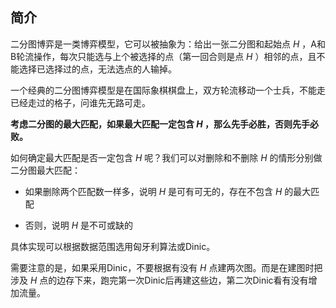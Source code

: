 ## 简介

二分图博弈是一类博弈模型，它可以被抽象为：给出一张二分图和起始点 $H$ ，A和B轮流操作，每次只能选与上个被选择的点（第一回合则是点 $H$ ）相邻的点，且不能选择已选择过的点，无法选点的人输掉。

一个经典的二分图博弈模型是在国际象棋棋盘上，双方轮流移动一个士兵，不能走已经走过的格子，问谁先无路可走。

**考虑二分图的最大匹配，如果最大匹配一定包含 $H$ ，那么先手必胜，否则先手必败。**

如何确定最大匹配是否一定包含 $H$ 呢？我们可以对删除和不删除 $H$ 的情形分别做二分图最大匹配：

- 如果删除两个匹配数一样多，说明 $H$ 是可有可无的，存在不包含 $H$ 的最大匹配

- 否则，说明 $H$ 是不可或缺的

具体实现可以根据数据范围选用匈牙利算法或Dinic。

需要注意的是，如果采用Dinic，不要根据有没有 $H$ 点建两次图。而是在建图时把涉及 $H$ 点的边存下来，跑完第一次Dinic后再建这些边，第二次Dinic看有没有增加流量。